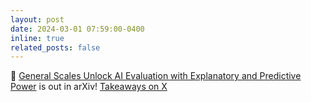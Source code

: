 ```yaml
---
layout: post
date: 2024-03-01 07:59:00-0400
inline: true
related_posts: false
---
```


📜 [General Scales Unlock AI Evaluation with Explanatory and Predictive Power]([https://www.nature.com/articles/s41586-024-07930-y](https://arxiv.org/abs/2503.06378)) is out in arXiv! [Takeaways on X](https://x.com/lexin_zhou/status/1899271596264825308)




